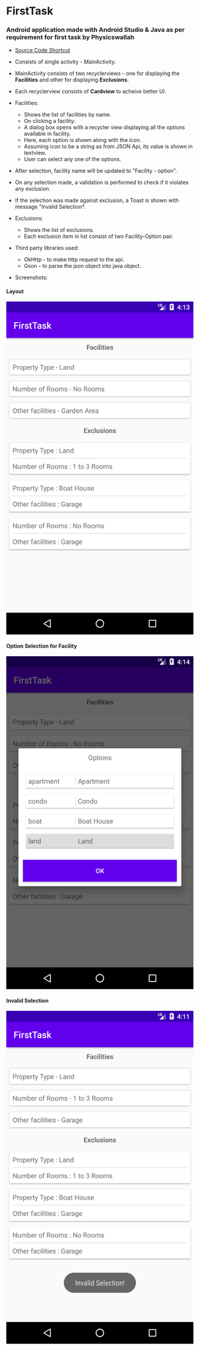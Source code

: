 # FirstTask

### Android application made with Android Studio & Java as per requirement for first task by Physicswallah

* <a href="https://github.com/yashjohri/FirstTask/tree/master/app/src/main">Source Code Shortcut</a>

* Consists of single activity - MainActivity.
* MainActivity consists of two recyclerviews - one for displaying the **Facilities** and other for displaying **Exclusions**.
* Each recyclerview consists of **Cardview** to acheive better UI.

* Facilities:
  * Shows the list of facilities by name.
  * On clicking a facility:
  * A dialog box opens with a recycler view displaying all the options available in facility.
  * Here, each option is shown along with the icon.
  * Assuming icon to be a string as from JSON Api, its value is shown in textview.
  * User can select any one of the options.
  
* After selection, facility name will be updated to "Facility - option".
* On any selection made, a validation is performed to check if it violates any exclusion.
* If the selection was made against exclusion, a Toast is shown with message "Invalid Selection*.

* Exclusions:
  * Shows the list of exclusions.
  * Each exclusion item in list consist of two Facility-Option pair.
  
* Third party libraries used:
  * OkHttp - to make http request to the api.
  * Gson - to parse the json object into java object.
  
* Screenshots:
#### Layout
<img src = "https://github.com/yashjohri/Screenshots/blob/main/FirstTask/img_1_layout.png" width="500">

#### Option Selection for Facility
<img src = "https://github.com/yashjohri/Screenshots/blob/main/FirstTask/img_2_options.png" width="500">

#### Invalid Selection
<img src = "https://github.com/yashjohri/Screenshots/blob/main/FirstTask/img_3_invalid_selection.png" width="500">
